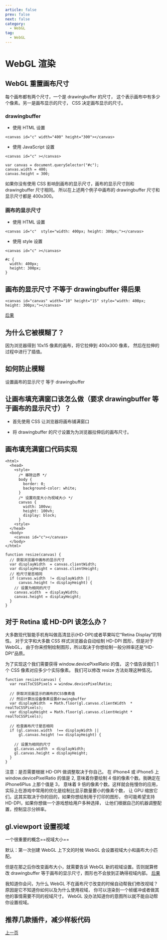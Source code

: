 ```yaml
---
article: false
prev: false
next: false
category:
  - WebGL
tag:
  - WebGL
---
```


# WebGL 渲染

<!-- more -->

## WebGL 重置画布尺寸

每个画布都有两个尺寸，一个是 drawingbuffer 的尺寸， 这个表示画布中有多少个像素。另一是画布显示的尺寸， CSS 决定画布显示的尺寸。

### drawingbuffer

- 使用 HTML 设置

```html:no-line-numbers
<canvas id="c" width="400" height="300"></canvas>
```

- 使用 JavaScript 设置

```html:no-line-numbers
<canvas id="c" ></canvas>
```

```js:no-line-numbers
var canvas = document.querySelector("#c");
canvas.width = 400;
canvas.height = 300;
```

如果你没有使用 CSS 影响到画布的显示尺寸，画布的显示尺寸则和 drawingbuffer 尺寸相同。 所以在上述两个例子中画布的 drawingbuffer 尺寸和显示尺寸都是 400x300。

### 画布的显示尺寸

- 使用 HTML 设置

```html:no-line-numbers
<canvas id="c"  style="width: 400px; height: 300px;"></canvas>
```

- 使用 style 设置

```html:no-line-numbers
<canvas id="c" ></canvas>
```

```css:no-line-numbers
#c {
  width: 400px;
  height: 300px;
}
```

## 画布的显示尺寸 不等于 drawingbuffer 得后果

```html:no-line-numbers
<canvas id="canvas" width="10" height="15" style="width: 400px; height: 300px;"></canvas>
```

[后果](https://webglfundamentals.org/webgl/webgl-10x15-canvas-400x300-css.html)

## 为什么它被模糊了？

因为浏览器得到 10x15 像素的画布，将它拉伸到 400x300 像素， 然后在拉伸的过程中进行了插值。

## 如何防止模糊

设置画布的显示尺寸 等于 drawingbuffer

## 让画布填充满窗口该怎么做（要求 drawingbuffer 等于画布的显示尺寸）？

- 首先使用 CSS 让浏览器将画布铺满窗口

- 将 drawingbuffer 的尺寸设置为为浏览器拉伸后的画布尺寸。

## 画布填充满窗口代码实现

```html:no-line-numbers
<html>
  <head>
    <style>
      /* 移除边界 */
      body {
        border: 0;
        background-color: white;
      }
      /* 设置欢度大小为视域大小 */
      canvas {
        width: 100vw;
        height: 100vh;
        display: block;
      }
    <style>
  </head>
  <body>
    <canvas id="c"></canvas>
  </body>
</html>
```

```js:no-line-numbers
function resize(canvas) {
  // 获取浏览器中画布的显示尺寸
  var displayWidth  = canvas.clientWidth;
  var displayHeight = canvas.clientHeight;
  // 检尺寸是否相同
  if (canvas.width  != displayWidth ||
      canvas.height != displayHeight) {
    // 设置为相同的尺寸
    canvas.width  = displayWidth;
    canvas.height = displayHeight;
  }
}
```

## 对于 Retina 或 HD-DPI 该怎么办？

大多数现代智能手机有叫做高清显示(HD-DPI)或者苹果叫它“Retina Display”的特性。 对于文字和大多数 CSS 样式浏览器会自动绘制 HD-DPI 图形，但是对于 WebGL， 由于你来控制绘制图形，所以取决于你想绘制一般分辨率还是“HD-DPI”品质。

为了实现这个我们需要获得 window.devicePixelRatio 的值， 这个值告诉我们 1 个 CSS 像素对应多少个实际像素。 我们可以修改 resize 方法处理这种情况。

```js:no-line-numbers
function resize(canvas) {
  var realToCSSPixels = window.devicePixelRatio;

  // 获取浏览器显示的画布的CSS像素值
  // 然后计算出设备像素设置drawingbuffer
  var displayWidth  = Math.floor(gl.canvas.clientWidth  * realToCSSPixels);
  var displayHeight = Math.floor(gl.canvas.clientHeight * realToCSSPixels);

  // 检查画布尺寸是否相同
  if (gl.canvas.width  !== displayWidth ||
      gl.canvas.height !== displayHeight) {

    // 设置为相同的尺寸
    gl.canvas.width  = displayWidth;
    gl.canvas.height = displayHeight;
  }
}
```

注意：是否需要根据 HD-DPI 做调整取决于你自己。 在 iPhone4 或 iPhone5 上 window.devicePixelRatio 的值是 2, 意味着你要绘制 4 倍的像素个数。我确定在 iPhone6Plus 上那个值是 3， 意味着 9 倍的像素个数。这样就会拖慢你的应用， 实际上在游戏中常用的优化是绘制比显示数量要小的像素个数， 让 GPU 缩放它们。这其实取决于你的目的，如果你想绘制用于打印的图形， 你可能希望支持 HD-DPI，如果你想做一个游戏想给用户多种选择， 让他们根据自己的机器调整配置，控制显示分辨率。

## gl.viewport 设置视域

一个很重要的概念==视域大小==

默认：第一次创建 WebGL 上下文的时候 WebGL 会设置视域大小和画布大小匹配。

但是在那之后你改变画布大小，就需要告诉 WebGL 新的视域设置。否则就算修改 drawingbuffer 等于画布的显示尺寸，图形也不会放到正确得视域内部。
[后果](https://webglfundamentals.org/webgl/webgl-resize-canvas.html)

我知道你会问，为什么 WebGL 不在画布尺寸改变的时候自动帮我们修改视域？ 原因是它不知道你如何以及为什么使用视域， 你可以渲染到一个帧缓冲或者做其他的事情需要不同的视域尺寸。 WebGL 没办法知道你的意图所以就不能自动帮你设置视域。

## 推荐几款插件，减少样板代码

[上一页](./1.md)

